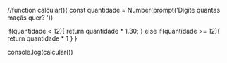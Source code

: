 //function calcular(){
  const quantidade = Number(prompt('Digite quantas maçãs quer? ')) 
  
  if(quantidade < 12){
   return quantidade * 1.30;
  } 
  else if(quantidade >= 12){
    return quantidade * 1
  }
}

console.log(calcular())